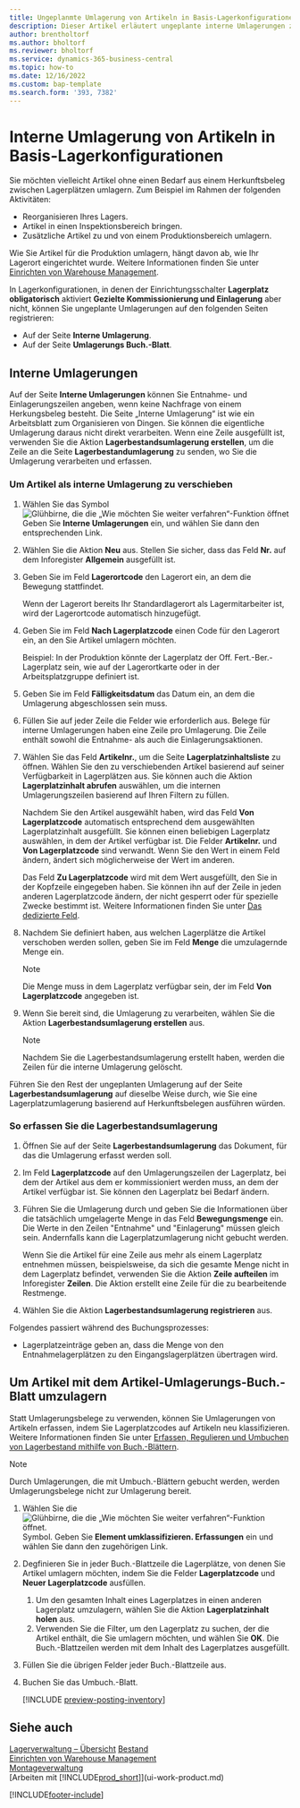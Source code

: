 ```yaml
---
title: Ungeplanmte Umlagerung von Artikeln in Basis-Lagerkonfigurationen
description: Dieser Artikel erläutert ungeplante interne Umlagerungen zwischen Lagerplätzen ohne Bedarf aus einem Herkunftsbeleg.
author: brentholtorf
ms.author: bholtorf
ms.reviewer: bholtorf
ms.service: dynamics-365-business-central
ms.topic: how-to
ms.date: 12/16/2022
ms.custom: bap-template
ms.search.form: '393, 7382'
---
```

# Interne Umlagerung von Artikeln in Basis-Lagerkonfigurationen

Sie möchten vielleicht Artikel ohne einen Bedarf aus einem Herkunftsbeleg zwischen Lagerplätzen umlagern. Zum Beispiel im Rahmen der folgenden Aktivitäten:

* Reorganisieren Ihres Lagers.
* Artikel in einen Inspektionsbereich bringen.
* Zusätzliche Artikel zu und von einem Produktionsbereich umlagern. 

Wie Sie Artikel für die Produktion umlagern, hängt davon ab, wie Ihr Lagerort eingerichtet wurde. Weitere Informationen finden Sie unter [Einrichten von Warehouse Management](warehouse-setup-warehouse.md).

In Lagerkonfigurationen, in denen der Einrichtungsschalter **Lagerplatz obligatorisch** aktiviert **Gezielte Kommissionierung und Einlagerung** aber nicht, können Sie ungeplante Umlagerungen auf den folgenden Seiten registrieren:  

* Auf der Seite **Interne Umlagerung**.
* Auf der Seite **Umlagerungs Buch.-Blatt**.  

## Interne Umlagerungen

Auf der Seite **Interne Umlagerungen** können Sie Entnahme- und Einlagerungszeilen angeben, wenn keine Nachfrage von einem Herkungsbeleg besteht. Die Seite „Interne Umlagerung“ ist wie ein Arbeitsblatt zum Organisieren von Dingen. Sie können die eigentliche Umlagerung daraus nicht direkt verarbeiten. Wenn eine Zeile ausgefüllt ist, verwenden Sie die Aktion **Lagerbestandsumlagerung erstellen**, um die Zeile an die Seite **Lagerbestandumlagerung** zu senden, wo Sie die Umlagerung verarbeiten und erfassen.

### Um Artikel als interne Umlagerung zu verschieben

1. Wählen Sie das Symbol ![Glühbirne, die die „Wie möchten Sie weiter verfahren“-Funktion öffnet](media/ui-search/search_small.png "Wie möchten Sie weiter verfahren?") Geben Sie **Interne Umlagerungen** ein, und wählen Sie dann den entsprechenden Link.  
2. Wählen Sie die Aktion **Neu** aus. Stellen Sie sicher, dass das Feld **Nr.** auf dem Inforegister **Allgemein** ausgefüllt ist.
3. Geben Sie im Feld **Lagerortcode** den Lagerort ein, an dem die Bewegung stattfindet.  

    Wenn der Lagerort bereits Ihr Standardlagerort als Lagermitarbeiter ist, wird der Lagerortcode automatisch hinzugefügt.  
4. Geben Sie im Feld **Nach Lagerplatzcode** einen Code für den Lagerort ein, an den Sie Artikel umlagern möchten.

    Beispiel: In der Produktion könnte der Lagerplatz der Off. Fert.-Ber.-Lagerplatz sein, wie auf der Lagerortkarte oder in der Arbeitsplatzgruppe definiert ist.  
5. Geben Sie im Feld **Fälligkeitsdatum** das Datum ein, an dem die Umlagerung abgeschlossen sein muss.  
6. Füllen Sie auf jeder Zeile die Felder wie erforderlich aus. Belege für interne Umlagerungen haben eine Zeile pro Umlagerung. Die Zeile enthält sowohl die Entnahme- als auch die Einlagerungsaktionen.
7. Wählen Sie das Feld **Artikelnr.**, um die Seite **Lagerplatzinhaltsliste** zu öffnen. Wählen Sie den zu verschiebenden Artikel basierend auf seiner Verfügbarkeit in Lagerplätzen aus. Sie können auch die Aktion **Lagerplatzinhalt abrufen** auswählen, um die internen Umlagerungszeilen basierend auf Ihren Filtern zu füllen.  

    Nachdem Sie den Artikel ausgewählt haben, wird das Feld **Von Lagerplatzcode** automatisch entsprechend dem ausgewählten Lagerplatzinhalt ausgefüllt. Sie können einen beliebigen Lagerplatz auswählen, in dem der Artikel verfügbar ist. Die Felder **Artikelnr.** und **Von Lagerplatzcode** sind verwandt. Wenn Sie den Wert in einem Feld ändern, ändert sich möglicherweise der Wert im anderen.  

    Das Feld **Zu Lagerplatzcode** wird mit dem Wert ausgefüllt, den Sie in der Kopfzeile eingegeben haben. Sie können ihn auf der Zeile in jeden anderen Lagerplatzcode ändern, der nicht gesperrt oder für spezielle Zwecke bestimmt ist. Weitere Informationen finden Sie unter [Das dedizierte Feld](warehouse-how-to-create-individual-bins.md#the-dedicated-field).  

8. Nachdem Sie definiert haben, aus welchen Lagerplätze die Artikel verschoben werden sollen, geben Sie im Feld **Menge** die umzulagernde Menge ein.  

    > [!NOTE]  
    > Die Menge muss in dem Lagerplatz verfügbar sein, der im Feld **Von Lagerplatzcode** angegeben ist.  

9. Wenn Sie bereit sind, die Umlagerung zu verarbeiten, wählen Sie die Aktion **Lagerbestandsumlagerung erstellen** aus.  

    > [!NOTE]  
    >  Nachdem Sie die Lagerbestandsumlagerung erstellt haben, werden die Zeilen für die interne Umlagerung gelöscht.  

Führen Sie den Rest der ungeplanten Umlagerung auf der Seite **Lagerbestandsumlagerung** auf dieselbe Weise durch, wie Sie eine Lagerplatzumlagerung basierend auf Herkunftsbelegen ausführen würden.

### So erfassen Sie die Lagerbestandsumlagerung

1. Öffnen Sie auf der Seite **Lagerbestandsumlagerung** das Dokument, für das die Umlagerung erfasst werden soll.  
2. Im Feld **Lagerplatzcode** auf den Umlagerungszeilen der Lagerplatz, bei dem der Artikel aus dem er kommissioniert werden muss, an dem der Artikel verfügbar ist. Sie können den Lagerplatz bei Bedarf ändern.
3. Führen Sie die Umlagerung durch und geben Sie die Informationen über die tatsächlich umgelagerte Menge in das Feld **Bewegungsmenge** ein. Die Werte in den Zeilen "Entnahme" und "Einlagerung" müssen gleich sein. Andernfalls kann die Lagerplatzumlagerung nicht gebucht werden.

    Wenn Sie die Artikel für eine Zeile aus mehr als einem Lagerplatz entnehmen müssen, beispielsweise, da sich die gesamte Menge nicht in dem Lagerplatz befindet, verwenden Sie die Aktion **Zeile aufteilen** im Inforegister **Zeilen**. Die Aktion erstellt eine Zeile für die zu bearbeitende Restmenge.  
4. Wählen Sie die Aktion **Lagerbestandsumlagerung registrieren** aus.  

Folgendes passiert während des Buchungsprozesses:

* Lagerplatzeinträge geben an, dass die Menge von den Entnahmelagerplätzen zu den Eingangslagerplätzen übertragen wird.

## Um Artikel mit dem Artikel-Umlagerungs-Buch.-Blatt umzulagern

Statt Umlagerungsbelege zu verwenden, können Sie Umlagerungen von Artikeln erfassen, indem Sie Lagerplatzcodes auf Artikeln neu klassifizieren. Weitere Informationen finden Sie unter [Erfassen, Regulieren und Umbuchen von Lagerbestand mithilfe von Buch.-Blättern](inventory-how-count-adjust-reclassify.md).

> [!NOTE]  
> Durch Umlagerungen, die mit Umbuch.-Blättern gebucht werden, werden Umlagerungsbelege nicht zur Umlagerung bereit.  

1. Wählen Sie die ![Glühbirne, die die „Wie möchten Sie weiter verfahren“-Funktion öffnet.](media/ui-search/search_small.png "Wie möchten Sie weiter verfahren?") Symbol. Geben Sie **Element umklassifizieren. Erfassungen** ein und wählen Sie dann den zugehörigen Link.  
2. Degfinieren Sie in jeder Buch.-Blattzeile die Lagerplätze, von denen Sie Artikel umlagern möchten, indem Sie die Felder **Lagerplatzcode** und **Neuer Lagerplatzcode** ausfüllen.  

    1. Um den gesamten Inhalt eines Lagerplatzes in einen anderen Lagerplatz umzulagern, wählen Sie die Aktion **Lagerplatzinhalt holen** aus.  
    2. Verwenden Sie die Filter, um den Lagerplatz zu suchen, der die Artikel enthält, die Sie umlagern möchten, und wählen Sie **OK**. Die Buch.-Blattzeilen werden mit dem Inhalt des Lagerplatzes ausgefüllt.  
3. Füllen Sie die übrigen Felder jeder Buch.-Blattzeile aus.
4. Buchen Sie das Umbuch.-Blatt.  

    [!INCLUDE [preview-posting-inventory](includes/preview-posting-inventory.md)]

## Siehe auch

[Lagerverwaltung – Übersicht](design-details-warehouse-management.md)
[Bestand](inventory-manage-inventory.md)  
[Einrichten von Warehouse Management](warehouse-setup-warehouse.md)  
[Montageverwaltung](assembly-assemble-items.md)  
[Arbeiten mit [!INCLUDE[prod_short](includes/prod_short.md)]](ui-work-product.md)


[!INCLUDE[footer-include](includes/footer-banner.md)]
